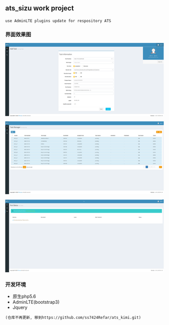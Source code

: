 ## ats_sizu work project 
 `use AdminLTE plugins update for respository ATS`
 
 ### 界面效果图
 
 ![layout1](resource/readMe/layout1.png)
 
 ![layout2](resource/readMe/layout2.png)
 
 ![layout3](resource/readMe/layout3.png)
 
 
 
### 开发环境
* 原生php5.6
* AdminLTE(bootstrap3)
* Jquery

 `(仓库不再更新, 移到https://github.com/ss7424Refar/ats_kimi.git)`